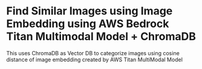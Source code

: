 # Find Similar Images using Image Embedding using AWS Bedrock Titan Multimodal Model + ChromaDB

This uses ChromaDB as Vector DB to categorize images using cosine distance of image embedding created by AWS Titan MultiModal Model
